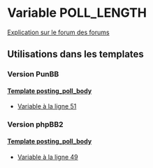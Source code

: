# Variable POLL_LENGTH
[Explication sur le forum des forums](http://forum.forumactif.com/t294113-listing-des-variables#POLL_LENGTH)
## Utilisations dans les templates
### Version PunBB
#### [Template posting_poll_body](punbb/posting_poll_body.md)
* [Variable à la ligne 51](../punbb/posting_poll_body.tpl#L51)
### Version phpBB2
#### [Template posting_poll_body](subsilver/posting_poll_body.md)
* [Variable à la ligne 49](../subsilver/posting_poll_body.tpl#L49)